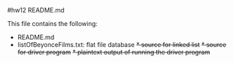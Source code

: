 #hw12 README.md

This file contains the following:
* README.md
* listOfBeyonceFilms.txt: flat file database
<strike>* source for linked list</strike>
<strike>* source for driver program</strike>
<strike>* plaintext output of running the driver program</strike>


